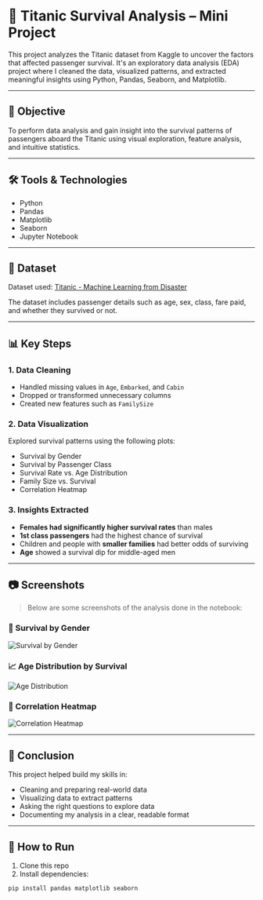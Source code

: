 # 🚢 Titanic Survival Analysis – Mini Project

This project analyzes the Titanic dataset from Kaggle to uncover the factors that affected passenger survival. It's an exploratory data analysis (EDA) project where I cleaned the data, visualized patterns, and extracted meaningful insights using Python, Pandas, Seaborn, and Matplotlib.

---

## 📌 Objective

To perform data analysis and gain insight into the survival patterns of passengers aboard the Titanic using visual exploration, feature analysis, and intuitive statistics.

---

## 🛠️ Tools & Technologies

- Python
- Pandas
- Matplotlib
- Seaborn
- Jupyter Notebook

---

## 📁 Dataset

Dataset used: [Titanic - Machine Learning from Disaster](https://www.kaggle.com/competitions/titanic)

The dataset includes passenger details such as age, sex, class, fare paid, and whether they survived or not.

---

## 📊 Key Steps

### 1. Data Cleaning
- Handled missing values in `Age`, `Embarked`, and `Cabin`
- Dropped or transformed unnecessary columns
- Created new features such as `FamilySize`

### 2. Data Visualization
Explored survival patterns using the following plots:
- Survival by Gender
- Survival by Passenger Class
- Survival Rate vs. Age Distribution
- Family Size vs. Survival
- Correlation Heatmap

### 3. Insights Extracted
- **Females had significantly higher survival rates** than males
- **1st class passengers** had the highest chance of survival
- Children and people with **smaller families** had better odds of surviving
- **Age** showed a survival dip for middle-aged men

---

## 📷 Screenshots

> Below are some screenshots of the analysis done in the notebook:

### 🎨 Survival by Gender
![Survival by Gender](screenshorts/gender_servival.png)

### 📈 Age Distribution by Survival
![Age Distribution](screenshots/age_survival.png)

### 🧱 Correlation Heatmap
![Correlation Heatmap](screenshots/correlation.png)


---

## 🧠 Conclusion

This project helped build my skills in:
- Cleaning and preparing real-world data
- Visualizing data to extract patterns
- Asking the right questions to explore data
- Documenting my analysis in a clear, readable format

---

## 📌 How to Run

1. Clone this repo
2. Install dependencies:  
```bash
pip install pandas matplotlib seaborn
